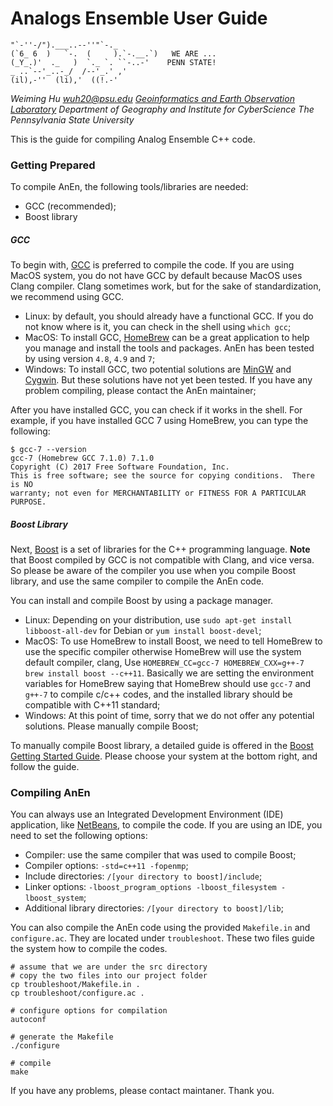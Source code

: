 # Analogs Ensemble User Guide

```
"`-''-/").___..--''"`-._
(`6_ 6  )   `-.  (     ).`-.__.`)   WE ARE ...
(_Y_.)'  ._   )  `._ `. ``-..-'    PENN STATE!
_ ..`--'_..-_/  /--'_.' ,'
(il),-''  (li),'  ((!.-'
```

*Weiming Hu*
*wuh20@psu.edu*
*[Geoinformatics and Earth Observation Laboratory](http://geolab.psu.edu)*
*Department of Geography and Institute for CyberScience*
*The Pennsylvania State University*

This is the guide for compiling Analog Ensemble C++ code.

### Getting Prepared
To compile AnEn, the following tools/libraries are needed:

- GCC (recommended);
- Boost library

##### GCC

To begin with, [GCC](https://gcc.gnu.org/) is preferred to compile the code. If you are using MacOS system, you do not have GCC by default because MacOS uses Clang compiler. Clang sometimes work, but for the sake of standardization, we recommend using GCC.

- Linux: by default, you should already have a functional GCC. If you do not know where is it, you can check in the shell using `which gcc`;
- MacOS: To install GCC, [HomeBrew](https://brew.sh/) can be a great application to help you manage and install the tools and packages. AnEn has been tested by using version `4.8`, `4.9` and `7`;
- Windows: To install GCC, two potential solutions are [MinGW](http://www.mingw.org/) and [Cygwin](https://www.cygwin.com/). But these solutions have not yet been tested. If you have any problem compiling, please contact the AnEn maintainer;

After you have installed GCC, you can check if it works in the shell. For example, if you have installed GCC 7 using HomeBrew, you can type the following:

```
$ gcc-7 --version
gcc-7 (Homebrew GCC 7.1.0) 7.1.0
Copyright (C) 2017 Free Software Foundation, Inc.
This is free software; see the source for copying conditions.  There is NO
warranty; not even for MERCHANTABILITY or FITNESS FOR A PARTICULAR PURPOSE.
```

##### Boost Library

Next, [Boost](http://www.boost.org/) is a set of libraries for the C++ programming language. **Note** that Boost compiled by GCC is not compatible with Clang, and vice versa. So please be aware of the compiler you use when you compile Boost library, and use the same compiler to compile the AnEn code.

You can install and compile Boost by using a package manager.

- Linux: Depending on your distribution, use `sudo apt-get install libboost-all-dev` for Debian or `yum install boost-devel`;
- MacOS: To use HomeBrew to install Boost, we need to tell HomeBrew to use the specific compiler otherwise HomeBrew will use the system default compiler, clang, Use `HOMEBREW_CC=gcc-7 HOMEBREW_CXX=g++-7 brew install boost --c++11`. Basically we are setting the environment variables for HomeBrew saying that HomeBrew should use `gcc-7` and `g++-7` to compile c/c++ codes, and the installed library should be compatible with C++11 standard;
- Windows: At this point of time, sorry that we do not offer any potential solutions. Please manually compile Boost;

To manually compile Boost library, a detailed guide is offered in the [Boost Getting Started Guide](http://www.boost.org/doc/libs/1_64_0/more/getting_started/index.html). Please choose your system at the bottom right, and follow the guide.

### Compiling AnEn
You can always use an Integrated Development Environment (IDE) application, like [NetBeans]([https://netbeans.org/), to compile the code. If you are using an IDE, you need to set the following options:

- Compiler: use the same compiler that was used to compile Boost;
- Compiler options: `-std=c++11 -fopenmp`;
- Include directories: `/[your directory to boost]/include`;
- Linker options: `-lboost_program_options -lboost_filesystem -lboost_system`;
- Additional library directories: `/[your directory to boost]/lib`;

You can also compile the AnEn code using the provided `Makefile.in` and `configure.ac`. They are located under `troubleshoot`. These two files guide the system how to compile the codes.

```
# assume that we are under the src directory
# copy the two files into our project folder
cp troubleshoot/Makefile.in .
cp troubleshoot/configure.ac .

# configure options for compilation
autoconf

# generate the Makefile
./configure

# compile
make
```

If you have any problems, please contact maintaner. Thank you.

